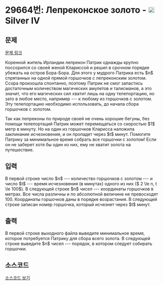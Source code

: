 # 29664번: Лепреконское золото - <img src="https://static.solved.ac/tier_small/7.svg" style="height:20px" /> Silver IV

<!-- performance -->

<!-- 문제 제출 후 깃허브에 푸시를 했을 때 제출한 코드의 성능이 입력될 공간입니다.-->

<!-- end -->

## 문제

[문제 링크](https://boj.kr/29664)


<p>Коренной житель Ирландии лепрекон Патрик однажды крупно поссорился со своей женой Клариссой и решил в срочном порядке убежать на остров Бора-Бора. Для этого у мудрого Патрика есть $n$ спрятанных на одной прямой горшочков с лепреконским золотом. Ссора произошла спонтанно, поэтому Патрик не смог запастись достаточным количеством магических амулетов и талисманов, а это значит, что его магических сил хватит лишь на одну телепортацию, но зато в любое место, например --- к любому из горшочков с золотом. Эту телепортацию необходимо использовать, до начала сбора горшочков с золотом.</p>

<p>Так как лепреконы по природе своей не очень хорошие бегуны, без помощи телепортаций Патрик может перемещаться со скоростью $1$ метр в минуту. Но на один из горшочков Кларисса наложила заклинание исчезновения, и он пропадет через $t$ минут. Помогите Патрику за минимальное время собрать все горшочки с золотом! Если он не заберет хотя бы один из них, ему не хватит золота на путешествие.</p>



## 입력


<p>В первой строке число $n$ --- количество горшочков с золотом --- и число $t$ --- время исчезновения (в минутах) одного из них ($ 2 \le n, t \le 100$). В следующей строке $n$ чисел --- координаты горшочков в метрах. Все числа различны и по абсолютной величине не превосходят 100. Координаты горшочков даны в порядке возрастания. В следующей строке записан номер горшочка, который исчезнет через $t$ минут.</p>



## 출력


<p>В первой строке выходного файла выведите минимальное время, которое потребуется Патрику для сбора всего золота. В следующей строке выведите $n$ чисел --- порядок, в котором следует собирать горшочки.</p>



## 소스코드

[소스코드 보기](Лепреконское%20золото.cpp)